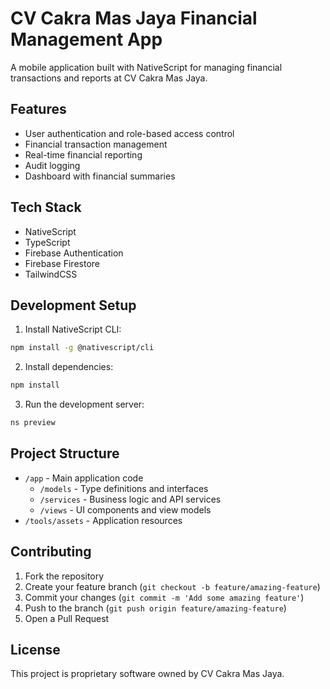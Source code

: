 # CV Cakra Mas Jaya Financial Management App

A mobile application built with NativeScript for managing financial transactions and reports at CV Cakra Mas Jaya.

## Features

- User authentication and role-based access control
- Financial transaction management
- Real-time financial reporting
- Audit logging
- Dashboard with financial summaries

## Tech Stack

- NativeScript
- TypeScript
- Firebase Authentication
- Firebase Firestore
- TailwindCSS

## Development Setup

1. Install NativeScript CLI:
```bash
npm install -g @nativescript/cli
```

2. Install dependencies:
```bash
npm install
```

3. Run the development server:
```bash
ns preview
```

## Project Structure

- `/app` - Main application code
  - `/models` - Type definitions and interfaces
  - `/services` - Business logic and API services
  - `/views` - UI components and view models
- `/tools/assets` - Application resources

## Contributing

1. Fork the repository
2. Create your feature branch (`git checkout -b feature/amazing-feature`)
3. Commit your changes (`git commit -m 'Add some amazing feature'`)
4. Push to the branch (`git push origin feature/amazing-feature`)
5. Open a Pull Request

## License

This project is proprietary software owned by CV Cakra Mas Jaya.